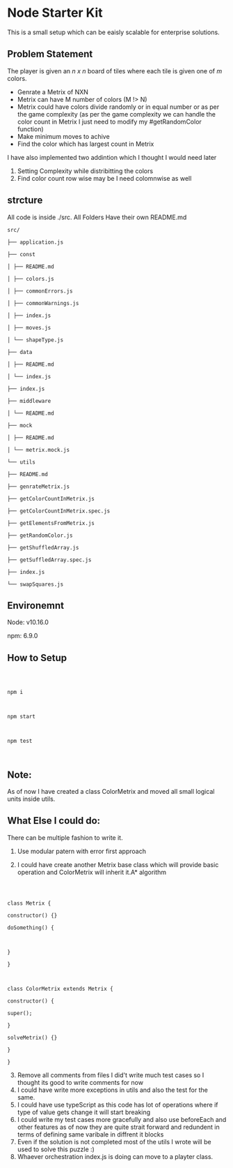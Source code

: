 # Node Starter Kit

This is a small setup which can be eaisly scalable for enterprise solutions.

## Problem Statement

The player is given an _n x n_ board of tiles where each tile is given one
of _m_ colors.

- Genrate a Metrix of NXN
- Metrix can have M number of colors (M !> N)
- Metrix could have colors divide randomly or in equal number or as per the game complexity (as per the game complexity we can handle the color count in Metrix I just need to modify my #getRandomColor function)
- Make minimum moves to achive
- Find the color which has largest count in Metrix

I have also implemented two addintion which I thought I would need later

1. Setting Complexity while distribitting the colors
2. Find color count row wise may be I need colomnwise as well

## strcture

All code is inside ./src.
All Folders Have their own README.md

```
src/

├── application.js

├── const

│ ├── README.md

│ ├── colors.js

│ ├── commonErrors.js

│ ├── commonWarnings.js

│ ├── index.js

│ ├── moves.js

│ └── shapeType.js

├── data

│ ├── README.md

│ └── index.js

├── index.js

├── middleware

│ └── README.md

├── mock

│ ├── README.md

│ └── metrix.mock.js

└── utils

├── README.md

├── genrateMetrix.js

├── getColorCountInMetrix.js

├── getColorCountInMetrix.spec.js

├── getElementsFromMetrix.js

├── getRandomColor.js

├── getShuffledArray.js

├── getSuffledArray.spec.js

├── index.js

└── swapSquares.js
```

## Environemnt

Node: v10.16.0

npm: 6.9.0

## How to Setup

```



npm i



npm start



npm test



```

## Note:

As of now I have created a class ColorMetrix and moved all small logical units inside utils.

## What Else I could do:

There can be multiple fashion to write it.

1. Use modular patern with error first approach

2) I could have create another Metrix base class which will provide basic operation and ColorMetrix will inherit it.A\* algorithm

```



class Metrix {

constructor() {}

doSomething() {



}

}



class ColorMetrix extends Metrix {

constructor() {

super();

}

solveMetrix() {}

}

}

```

3. Remove all comments from files I did't write much test cases so I thought its good to write comments for now
4. I could have write more exceptions in utils and also the test for the same.
5. I could have use typeScript as this code has lot of operations where if type of value gets change it will start breaking
6. I could write my test cases more gracefully and also use beforeEach and other features as of now they are quite strait forward and redundent in terms of defining same varibale in diffrent it blocks
7. Even if the solution is not completed most of the utils I wrote will be used to solve this puzzle :)
8. Whaever orchestration index.js is doing can move to a playter class.
